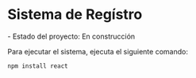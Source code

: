 <h1>Sistema de Regístro</h1>
- Estado del proyecto: En construcción

Para ejecutar el sistema, ejecuta el siguiente comando:

```npm install react```
